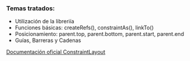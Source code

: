### Temas tratados:
- Utilización de la libreriía
- Funciones básicas: createRefs(), constraintAs(), linkTo()
- Posicionamiento: parent.top, parent.bottom, parent.start, parent.end
- Guías, Barreras y Cadenas

[Documentación oficial ConstraintLayout](https://developer.android.com/jetpack/compose/layouts/constraintlayout?hl=es-419)